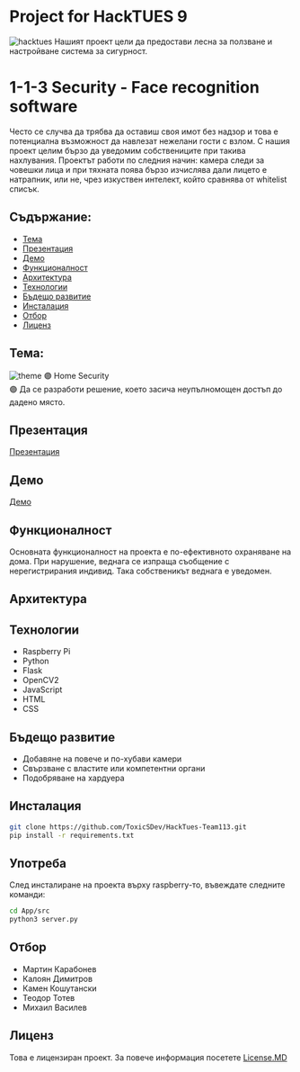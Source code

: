 # Project for HackTUES 9
![hacktues](https://sofiatech.bg/wp-content/uploads/2023/02/329756264_917819226022712_6886668015646983742_n.jpg)
Нашият проект цели да предостави лесна за ползване и настройване система за сигурност.
<br/>

# 1-1-3 Security - Face recognition software
Често се случва да трябва да оставиш своя имот без надзор и това е потенциална възможност да навлезат нежелани гости с взлом. С нашия проект целим бързо да уведомим собствениците при такива нахлувания. Проектът работи по следния начин: камера следи за човешки лица и при тяхната поява бързо изчислява дали лицето е натрапник, или не, чрез изкуствен интелект, който сравнява от whitelist списък.

## Съдържание:
+ [Тема](#Тема)
+ [Презентация](#Презентация)
+ [Демо](#Демо)
+ [Функционалност](#Функционалност)
+ [Архитектура](#Архитектура)
+ [Технологии](#Технологии)
+ [Бъдещо развитие](https://github.com/ToxicSDev/HackTues-Team113/blob/main/README.md#%D0%B1%D1%8A%D0%B4%D0%B5%D1%89%D0%BE-%D1%80%D0%B0%D0%B7%D0%B2%D0%B8%D1%82%D0%B8%D0%B5)
+ [Инсталация](#Инсталация)
+ [Отбор](#Отбор)
+ [Лиценз](#Лиценз)

 
## Тема:
![theme](https://cdn.discordapp.com/attachments/1072413158771277824/1083097753032347748/home.png)
🟣 Home Security<br/>
🟣 Да се разработи решение, което засича неупълномощен достъп до дадено място. 

## Презентация
[Презентация](https://www.canva.com/design/DAFc0VYBCc0/Nnv2NuJr0jc3u1SzU1RsAg/view?utm_content=DAFc0VYBCc0&utm_campaign=designshare&utm_medium=link2&utm_source=sharebutton)

## Демо
[Демо](https://youtu.be/Pm50_UYui2s)

## Функционалност
  Основната функционалност на проекта е по-ефективното охраняване на дома. При нарушение, веднага се изпраща съобщение с нерегистрирания индивид. Така собственикът веднага е уведомен.
  
## Архитектура

## Технологии
- Raspberry Pi
- Python
- Flask
- OpenCV2
- JavaScript
- HTML
- CSS

## Бъдещо развитие
- Добавяне на повече и по-хубави камери
- Свързване с властите или компетентни органи
- Подобряване на хардуера

## Инсталация
```bash
git clone https://github.com/ToxicSDev/HackTues-Team113.git
pip install -r requirements.txt
```

## Употреба
След инсталиране на проекта върху raspberry-то, въвеждате следните команди:
```bash
cd App/src
python3 server.py
```

## Отбор
 - Мартин Карабонев 
 - Калоян Димитров
 - Камен Кошутански
 - Теодор Тотев
 - Михаил Василев 

## Лиценз
Това е лицензиран проект. За повече информация посетете [License.MD](https://github.com/ToxicSDev/HackTues-Team113/blob/main/LICENSE)
 
